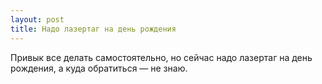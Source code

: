 ```yaml
---
layout: post 
title: Надо лазертаг на день рождения 
--- 
```

Привык все делать самостоятельно, но сейчас надо лазертаг на день рождения, а куда обратиться — не знаю.
